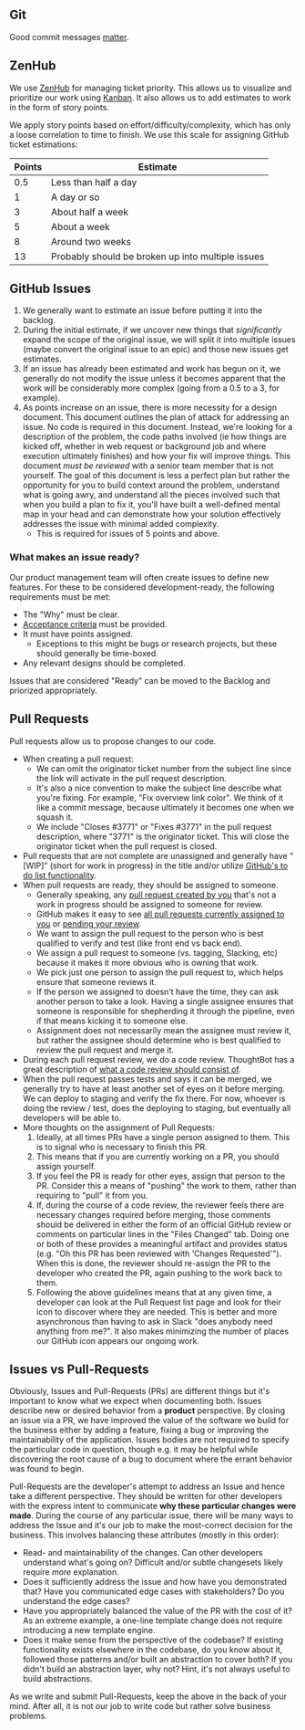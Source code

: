 ## Git

Good commit messages [matter](http://chris.beams.io/posts/git-commit/).

## ZenHub

We use [ZenHub](http://zenhub.io) for managing ticket priority. This allows us to
visualize and prioritize our work using
[Kanban](https://en.wikipedia.org/wiki/Kanban). It also allows us to add estimates
to work in the form of story points.

We apply story points based on effort/difficulty/complexity, which has only a loose
correlation to time to finish. We use this scale for assigning GitHub ticket
estimations:

Points  | Estimate
------- | --------------------
0.5     | Less than half a day
1       | A day or so
3       | About half a week
5       | About a week
8       | Around two weeks
13      | Probably should be broken up into multiple issues


## GitHub Issues

1. We generally want to estimate an issue before putting it into the backlog.
1. During the initial estimate, if we uncover new things that _significantly_ expand
   the scope of the original issue, we will split it into multiple issues (maybe convert the original issue to an epic) and those new issues get estimates.
1. If an issue has already been estimated and work has begun on it, we generally do
   not modify the issue unless it becomes apparent that the work will be considerably more complex (going from a 0.5 to a 3, for example).
1. As points increase on an issue, there is more necessity for a design document.
   This document outlines the plan of attack for addressing an issue. No code is
   required in this document. Instead, we're looking for a description of the
   problem, the code paths involved (ie how things are kicked off, whether in web
   request or background job and where execution ultimately finishes) and how your
   fix will improve things. This document *must be reviewed* with a senior team
   member that is not yourself. The goal of this document is less a perfect plan but
   rather the opportunity for you to build context around the problem, understand
   what is going awry, and understand all the pieces involved such that when you
   build a plan to fix it, you'll have built a well-defined mental map in your head
   and can demonstrate how your solution effectively addresses the issue with minimal
   added complexity.
    - This is required for issues of 5 points and above.

### What makes an issue ready?

Our product management team will often create issues to define new features. For these to be considered development-ready, the following requirements must be met:

- The "Why" must be clear.
- [Acceptance criteria](https://nomad8.com/acceptance_criteria/) must be provided.
- It must have points assigned.
    - Exceptions to this might be bugs or research projects, but these should
       generally be time-boxed.
- Any relevant designs should be completed.

Issues that are considered "Ready" can be moved to the Backlog and priorized
appropriately.


## Pull Requests

Pull requests allow us to propose changes to our code.

- When creating a pull request:
    - We can omit the originator ticket number from the subject line since the link will activate in the pull request description.
    - It's also a nice convention to make the subject line describe what you're
      fixing. For example, "Fix overview link color". We think of it like a commit
      message, because ultimately it becomes one when we squash it.
    - We include "Closes #3771" or "Fixes #3771" in the pull request description,
      where "3771" is the originator ticket. This will close the originator ticket
      when the pull request is closed.
- Pull requests that are not complete are unassigned and generally have "[WIP]"
  (short for work in progress) in the title and/or utilize [GitHub's to do list functionality](http://lifehacker.com/why-a-github-gist-is-my-favorite-to-do-list-1493063613).
- When pull requests are ready, they should be assigned to someone.
    - Generally speaking, any [pull request created by you](https://github.com/pulls?user%3Astratasan) that's not a work in progress should be assigned to someone for review.
    - GitHub makes it easy to see [all pull requests currently assigned to you](https://github.com/pulls/assigned/?user%3Astratasan) or [pending your review](https://github.com/pulls/review-requested?user=stratasan).
    - We want to assign the pull request to the person who is best qualified to
      verify and test (like front end vs back end).
    - We assign a pull request to someone (vs. tagging, Slacking, etc) because
      it makes it more obvious who is owning that work.
    - We pick just one person to assign the pull request to, which helps ensure
      that someone reviews it.
    - If the person we assigned to doesn’t have the time, they can ask another
      person to take a look. Having a single assignee ensures that someone is
      responsible for shepherding it through the pipeline, even if that means
      kicking it to someone else.
    - Assignment does not necessarily mean the assignee must review it, but
      rather the assignee should determine who is best qualified to review the
      pull request and merge it.
- During each pull request review, we do a code review. ThoughtBot has a great
  description of [what a code review should consist of](https://github.com/thoughtbot/guides/tree/master/code-review).
- When the pull request passes tests and says it can be merged, we generally try
  to have at least another set of eyes on it before merging. We can deploy to
  staging and verify the fix there. For now, whoever is doing the review / test,
  does the deploying to staging, but eventually all developers will be able to.
- More thoughts on the assignment of Pull Requests:
    1. Ideally, at all times PRs have a single person assigned to them. This is to signal
    who is necessary to finish this PR.
    1. This means that if you are currently working on a PR, you should assign yourself.
    1. If you feel the PR is ready for other eyes, assign that person to the PR. Consider
    this a means of "pushing" the work to them, rather than requiring to "pull" it from
    you.
    1. If, during the course of a code review, the reviewer feels there are necessary changes
    required before merging, those comments should be delivered in either the form of an
    official GitHub review or comments on particular lines in the "Files Changed" tab.
    Doing one or both of these provides a meaningful artifact and provides status (e.g.
    "Oh this PR has been reviewed with 'Changes Requested'"). When this is done, the reviewer
    should re-assign the PR to the developer who created the PR, again pushing to the
    work back to them.
    1. Following the above guidelines means that at any given time, a developer can look at
    the Pull Request list page and look for their icon to discover where they are needed.
    This is better and more asynchronous than having to ask in Slack "does anybody need
    anything from me?". It also makes minimizing the number of places our GitHub icon
    appears our ongoing work.

## Issues vs Pull-Requests

Obviously, Issues and Pull-Requests (PRs) are different things but it's important to know what
we expect when documenting both. Issues describe new or desired behavior from a
**product** perspective. By closing an issue via a PR, we have improved the value of the
software we build for the business either by adding a feature, fixing a bug or improving
the maintainability of the application. Issues bodies are not required to specify the
particular code in question, though e.g. it may be helpful while discovering the root
cause of a bug to document where the errant behavior was found to begin.

Pull-Requests are the developer's attempt to address an Issue and hence take a different
perspective. They should be written for other developers with the express intent to communicate
**why these particular changes were made**. During the course of any particular issue, there
will be many ways to address the Issue and it's our job to make the most-correct decision
for the business. This involves balancing these attributes (mostly in this order):

* Read- and maintainability of the changes. Can other developers understand what's going on? Difficult and/or subtle changesets likely require *more* explanation.
* Does it sufficiently address the issue and how have you demonstrated that? Have you communicated edge cases with stakeholders? Do you understand the edge cases?
* Have you appropriately balanced the value of the PR with the cost of it? As an extreme example, a one-line template change does not require introducing a new template engine.
* Does it make sense from the perspective of the codebase? If existing functionality exists elsewhere in the codebase, do you know about it, followed those patterns and/or built an abstraction to cover both? If you didn't build an abstraction layer, why not? Hint, it's not always useful to build abstractions.

As we write and submit Pull-Requests, keep the above in the back of your mind. After all, it is
not our job to write code but rather solve business problems.
